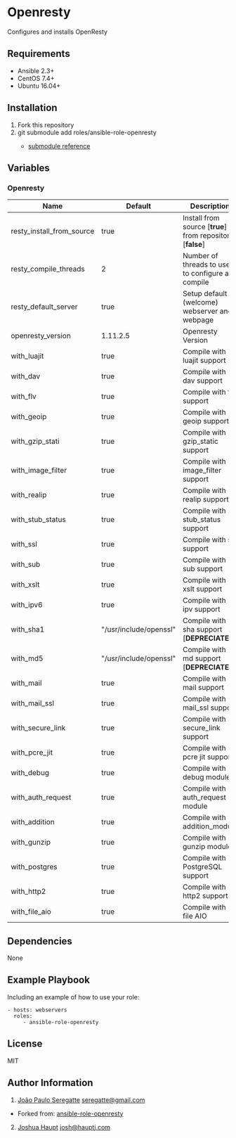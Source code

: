 # Openresty

Configures and installs OpenResty

## Requirements

- Ansible 2.3+
- CentOS 7.4+
- Ubuntu 16.04+

## Installation
1. Fork this repository
2. git submodule add <git host> roles/ansible-role-openresty
    - [submodule reference](https://chrisjean.com/git-submodules-adding-using-removing-and-updating/)

## Variables

### Openresty

| Name 						  | Default 							| Description 										  |
|-------------------|-----------------------|-----------------------------------|
| resty_install_from_source   | true        | Install from source [**true**] or from repository [**false**]|
| resty_compile_threads       | 2           | Number of threads to use to configure and compile |
| resty_default_server        | true        | Setup default (welcome) webserver and webpage     |
| openresty_version	| 1.11.2.5 				      | Openresty Version 								|
| with_luajit				| true									| Compile with luajit support 			|          
| with_dav					| true									| Compile with dav support 					|          
| with_flv					| true									| Compile with flv support 					|          
| with_geoip				| true									| Compile with geoip support 				|          
| with_gzip_stati		| true							    | Compile with gzip_static support 	|          
| with_image_filter	| true						    	| Compile with image_filter support |          
| with_realip				| true									| Compile with realip support 			|          
| with_stub_status	| true						     	| Compile with stub_status support 	|          
| with_ssl 					| true									| Compile with ssl support 					|          
| with_sub 					| true									| Compile with sub support 					|          
| with_xslt					| true									| Compile with xslt support 				|          
| with_ipv6					| true									| Compile with ipv support 					|          
| with_sha1					| "/usr/include/openssl"				| Compile with sha support [**DEPRECIATED**] 	|          
| with_md5					| "/usr/include/openssl"				| Compile with md support [**DEPRECIATED**] 	|         
| with_mail 				| true									| Compile with mail support 				|          
| with_mail_ssl			| true						   	  | Compile with mail_ssl support 		|          
| with_secure_link	| true							    | Compile with secure_link support 	|          
| with_pcre_jit 		| true							   	| Compile with pcre jit support 		|          
| with_debug 				| true									| Compile with debug module 				|          
| with_auth_request | true						    	| Compile with auth_request module	|          
| with_addition 		| true									| Compile with addition_module  		|          
| with_gunzip 			| true									| Compile with gunzip module				|          
| with_postgres 		| true									| Compile with PostgreSQL support		|
| with_http2        | true                  | Compile with http2 support        |
| with_file_aio     | true                  | Compile with file AIO             |


Dependencies
------------

None


Example Playbook
----------------

Including an example of how to use your role:

    - hosts: webservers
      roles:
         - ansible-role-openresty

License
-------

MIT

Author Information
------------------

1. [João Paulo Seregatte](https://github.com/seregatte) <seregatte@gmail.com>
  - Forked from: [ansible-role-openresty](https://github.com/seregatte/ansible-role-openresty)
2. [Joshua Haupt](https://hauptj.com/) <josh@hauptj.com>
